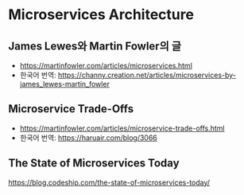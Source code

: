 # Microservices Architecture

## James Lewes와 Martin Fowler의 글

- <https://martinfowler.com/articles/microservices.html>
- 한국어 번역: <https://channy.creation.net/articles/microservices-by-james_lewes-martin_fowler>

## Microservice Trade-Offs

- <https://martinfowler.com/articles/microservice-trade-offs.html>
- 한국어 번역: <https://haruair.com/blog/3066>

## The State of Microservices Today

<https://blog.codeship.com/the-state-of-microservices-today/>
